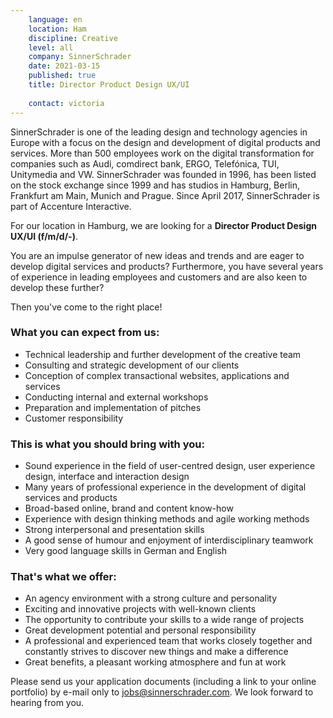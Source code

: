 ```yaml
---
    language: en
    location: Ham
    discipline: Creative
    level: all
    company: SinnerSchrader
    date: 2021-03-15
    published: true
    title: Director Product Design UX/UI 
    
    contact: victoria
---
```


SinnerSchrader is one of the leading design and technology agencies in Europe with a focus on the design and development of digital products and services. More than 500 employees work on the digital transformation for companies such as Audi, comdirect bank, ERGO, Telefónica, TUI, Unitymedia and VW. SinnerSchrader was founded in 1996, has been listed on the stock exchange since 1999 and has studios in Hamburg, Berlin, Frankfurt am Main, Munich and Prague. Since April 2017, SinnerSchrader is part of Accenture Interactive.

For our location in Hamburg, we are looking for a **Director Product Design UX/UI (f/m/d/-)**.

You are an impulse generator of new ideas and trends and are eager to develop digital services and products? Furthermore, you have several years of experience in leading employees and customers and are also keen to develop these further? 
 
Then you've come to the right place!

### What you can expect from us:

- Technical leadership and further development of the creative team
- Consulting and strategic development of our clients
- Conception of complex transactional websites, applications and services
- Conducting internal and external workshops
- Preparation and implementation of pitches
- Customer responsibility

### This is what you should bring with you:

- Sound experience in the field of user-centred design, user experience design, interface and interaction design
- Many years of professional experience in the development of digital services and products
- Broad-based online, brand and content know-how
- Experience with design thinking methods and agile working methods
- Strong interpersonal and presentation skills
- A good sense of humour and enjoyment of interdisciplinary teamwork
- Very good language skills in German and English

### That's what we offer:

- An agency environment with a strong culture and personality
- Exciting and innovative projects with well-known clients
- The opportunity to contribute your skills to a wide range of projects
- Great development potential and personal responsibility
- A professional and experienced team that works closely together and constantly strives to discover new things and make a difference
- Great benefits, a pleasant working atmosphere and fun at work

Please send us your application documents (including a link to your online portfolio) by e-mail only to <jobs@sinnerschrader.com>. We look forward to hearing from you.
